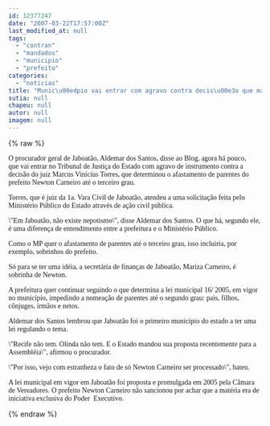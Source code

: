 ```yaml
---
id: 12377247
date: "2007-03-22T17:57:00Z"
last_modified_at: null
tags:
  - "contran"
  - "mandados"
  - "municipio"
  - "prefeito"
categories:
  - "noticias"
title: "Munic\u00edpio vai entrar com agravo contra decis\u00e3o que manda afastar parentes do prefeito"
sutia: null
chapeu: null
autor: null
imagem: null
---
```

{% raw %}
<p><P><FONT face=Verdana>O procurador geral de Jaboatão, Aldemar dos </FONT><FONT face=Verdana>Santos, disse ao Blog, agora há pouco, que&nbsp;vai entrar no Tribunal de Justiça do Estado com agravo de instrumento contra a decisão do juiz Marcus Vinícius Torres, que determinou o afastamento de parentes do prefeito Newton </FONT><FONT face=Verdana>Carneiro até o terceiro grau.</FONT></P></p>
<p><P><FONT face=Verdana>Torres, que é juiz da 1a. Vara Cívil de Jaboatão, atendeu a uma solicitação feita pelo Ministério Público do Estado através de ação civil pública.</FONT></P></p>
<p><P><FONT face=Verdana>\"Em Jaboatão, não existe nepotismo\", disse </FONT><FONT face=Verdana>Aldemar dos Santos. O que há, segundo ele, é uma </FONT><FONT face=Verdana>diferença de entendimento entre a prefeitura e o </FONT><FONT face=Verdana>Ministério Público. </FONT></P></p>
<p><P><FONT face=Verdana>Como o MP quer o afastamento de parentes até o </FONT><FONT face=Verdana>terceiro grau, isso incluiria, por exemplo, </FONT><FONT face=Verdana>sobrinhos do prefeito.</FONT></P></p>
<p><P><FONT face=Verdana>Só para se ter uma idéia, a secretária de </FONT><FONT face=Verdana>finanças de Jaboatão, Mariza Carneiro, é sobrinha </FONT><FONT face=Verdana>de Newton. </FONT></P></p>
<p><P><FONT face=Verdana>A prefeitura quer continuar seguindo o que </FONT><FONT face=Verdana>determina a lei municipal 16/ 2005, em vigor no </FONT><FONT face=Verdana>município, impedindo a nomeação de parentes até o </FONT><FONT face=Verdana>segundo grau: pais, filhos, cônjuges, irmãos e </FONT><FONT face=Verdana>netos.</FONT></P></p>
<p><P><FONT face=Verdana>Aldemar dos Santos lembrou que Jaboatão foi o </FONT><FONT face=Verdana>primeiro município do estado a ter uma lei </FONT><FONT face=Verdana>regulando o tema. </FONT><FONT face=Verdana></FONT></P></p>
<p><P><FONT face=Verdana>\"Recife não tem. Olinda não tem. E o Estado </FONT><FONT face=Verdana>mandou sua proposta recentemente para a </FONT><FONT face=Verdana>Assembléia\", afirmou o procurador.</FONT></P></p>
<p><P><FONT face=Verdana>\"Por isso, vejo com estranheza o fato de só </FONT><FONT face=Verdana>Newton Carneiro ser processado\", bateu.</FONT></P></p>
<p><P><FONT face=Verdana>A lei municipal em vigor em Jaboatão foi proposta e promulgada em 2005 pela Câmara de Vereadores. O prefeito Newton Carneiro não sancionou por achar que a matéria era de iniciativa exclusiva do </FONT><FONT face=Verdana>Poder&nbsp; Executivo.</FONT></P> </p>
{% endraw %}